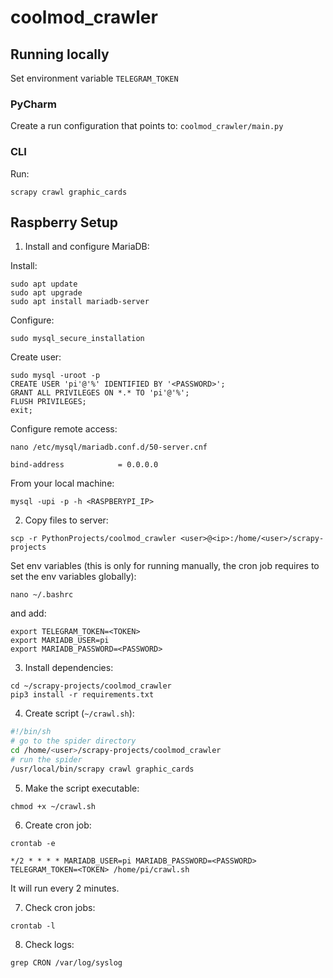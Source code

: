 # coolmod_crawler

## Running locally

Set environment variable `TELEGRAM_TOKEN`

### PyCharm

Create a run configuration that points to: `coolmod_crawler/main.py`

### CLI

Run:

```
scrapy crawl graphic_cards
```

## Raspberry Setup

1. Install and configure MariaDB:

Install:

```
sudo apt update
sudo apt upgrade
sudo apt install mariadb-server
```

Configure:

```
sudo mysql_secure_installation
```

Create user:

```
sudo mysql -uroot -p
CREATE USER 'pi'@'%' IDENTIFIED BY '<PASSWORD>';
GRANT ALL PRIVILEGES ON *.* TO 'pi'@'%';
FLUSH PRIVILEGES;
exit;
```

Configure remote access:

```
nano /etc/mysql/mariadb.conf.d/50-server.cnf
```

```
bind-address            = 0.0.0.0
```

From your local machine:

```
mysql -upi -p -h <RASPBERYPI_IP>
```

2. Copy files to server:

```
scp -r PythonProjects/coolmod_crawler <user>@<ip>:/home/<user>/scrapy-projects
```

Set env variables (this is only for running manually, the cron job requires to set the env variables globally):

```
nano ~/.bashrc
```

and add:

```
export TELEGRAM_TOKEN=<TOKEN>
export MARIADB_USER=pi
export MARIADB_PASSWORD=<PASSWORD>
```

3. Install dependencies:

```
cd ~/scrapy-projects/coolmod_crawler
pip3 install -r requirements.txt
```

4. Create script (`~/crawl.sh`):

```sh
#!/bin/sh
# go to the spider directory
cd /home/<user>/scrapy-projects/coolmod_crawler
# run the spider
/usr/local/bin/scrapy crawl graphic_cards
```

5. Make the script executable:

```
chmod +x ~/crawl.sh
```

6. Create cron job:

```
crontab -e
```

```
*/2 * * * * MARIADB_USER=pi MARIADB_PASSWORD=<PASSWORD> TELEGRAM_TOKEN=<TOKEN> /home/pi/crawl.sh
```

It will run every 2 minutes.

7. Check cron jobs:

```
crontab -l
```

8. Check logs:

```
grep CRON /var/log/syslog
```

